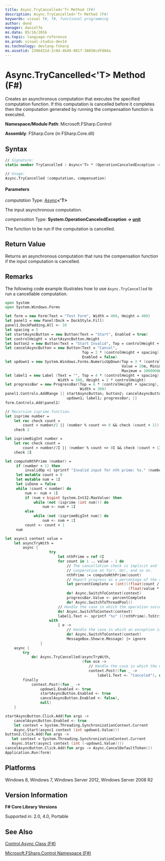 ```yaml
---
title: Async.TryCancelled<'T> Method (F#)
description: Async.TryCancelled<'T> Method (F#)
keywords: visual f#, f#, functional programming
author: dend
manager: danielfe
ms.date: 05/16/2016
ms.topic: language-reference
ms.prod: visual-studio-dev14
ms.technology: devlang-fsharp
ms.assetid: 2396431d-2c04-4b49-9817-38050cdfd84a 
---
```


# Async.TryCancelled<'T> Method (F#)

Creates an asynchronous computation that executes the specified computation function. If this computation is cancelled before it completes then the computation generated by running the compensation function is executed.

**Namespace/Module Path**: Microsoft.FSharp.Control

**Assembly**: FSharp.Core (in FSharp.Core.dll)

## Syntax

```fsharp
// Signature:
static member TryCancelled : Async<'T> * (OperationCanceledException -> unit) -> Async<'T>

// Usage:
Async.TryCancelled (computation, compensation)
```

#### Parameters

*computation*
Type: [Async](https://msdn.microsoft.com/library/e0b28ea2-dea5-4021-b2b9-d7d4761babde)**&lt;'T&gt;**

The input asynchronous computation.

*compensation*
Type: **System.OperationCanceledException -&gt; [unit](https://msdn.microsoft.com/library/00b837c2-6c8a-483a-87d3-0479c64037a7)**

The function to be run if the computation is cancelled.

## Return Value

Returns an asynchronous computation that runs the compensation function if the input computation is cancelled.

## Remarks

The following code example illustrates how to use `Async.TryCancelled` to run a cancellable computation.

```fsharp
open System
open System.Windows.Forms

let form = new Form(Text = "Test Form", Width = 400, Height = 400)
let panel1 = new Panel(Dock = DockStyle.Fill)
panel1.DockPadding.All <- 10
let spacing = 5
let startAsyncButton = new Button(Text = "Start", Enabled = true)
let controlHeight = startAsyncButton.Height
let button2 = new Button(Text = "Start Invalid", Top = controlHeight + spacing)
let cancelAsyncButton = new Button(Text = "Cancel",
                                   Top = 2 * (controlHeight + spacing),
                                   Enabled = false)
let updown1 = new System.Windows.Forms.NumericUpDown(Top = 3 * (controlHeight + spacing), 
                                                     Value = 20m, Minimum = 0m,
                                                     Maximum = 1000000m)
let label1 = new Label (Text = "", Top = 4 * (controlHeight + spacing),
                        Width = 300, Height = 2 * controlHeight)
let progressBar = new ProgressBar(Top = 6 * (controlHeight + spacing),
                                  Width = 300)
panel1.Controls.AddRange [| startAsyncButton; button2; cancelAsyncButton;
                            updown1; label1; progressBar; |]
form.Controls.Add(panel1)

// Recursive isprime function. 
let isprime number =
    let rec check count =
        count > number/2 || (number % count <> 0 && check (count + 1))
    check 2

let isprimeBigInt number =
    let rec check count =
        count > number/2I || (number % count <> 0I && check (count + 1I))
    check 2I

let computeNthPrime (number) =
     if (number < 1) then
         invalidOp <| sprintf "Invalid input for nth prime: %s." (number.ToString())
     let mutable count = 0
     let mutable num = 1I
     let isDone = false 
     while (count < number) do
         num <- num + 1I
         if (num < bigint System.Int32.MaxValue) then 
             while (not (isprime (int num))) do
                 num <- num + 1I
         else 
             while (not (isprimeBigInt num)) do
                 num <- num + 1I
         count <- count + 1
     num

let async1 context value =
    let asyncTryWith =
        async {
                    try 
                        let nthPrime = ref 0I
                        for count in 1 .. value - 1 do 
                            // The cancellation check is implicit and 
                            // cooperative at for!, do!, and so on.
                            nthPrime := computeNthPrime(count)
                            // Report progress as a percentage of the total task. 
                            let percentComplete = (int)((float)count /
                                                        (float)value * 100.0)
                            do! Async.SwitchToContext(context)
                            progressBar.Value <- percentComplete
                            do! Async.SwitchToThreadPool()
                        // Handle the case in which the operation succeeds. 
                        do! Async.SwitchToContext(context)
                        label1.Text <- sprintf "%s" ((!nthPrime).ToString())
                    with 
                        | e -> 
                            // Handle the case in which an exception is thrown. 
                            do! Async.SwitchToContext(context)
                            MessageBox.Show(e.Message) |> ignore
                }
    async {
        try 
            do! Async.TryCancelled(asyncTryWith,
                                   (fun oce -> 
                                      // Handle the case in which the user cancels the operation.
                                      context.Post((fun _ ->
                                          label1.Text <- "Canceled"), null)))
        finally 
            context.Post((fun _ ->
                updown1.Enabled <- true
                startAsyncButton.Enabled <- true
                cancelAsyncButton.Enabled <- false),
                null)
    }

startAsyncButton.Click.Add(fun args -> 
    cancelAsyncButton.Enabled <- true 
    let context = System.Threading.SynchronizationContext.Current
    Async.Start(async1 context (int updown1.Value)))
button2.Click.Add(fun args ->
   let context = System.Threading.SynchronizationContext.Current
   Async.Start(async1 context (int (-updown1.Value))))
cancelAsyncButton.Click.Add(fun args -> Async.CancelDefaultToken())
Application.Run(form)
```

## Platforms

Windows 8, Windows 7, Windows Server 2012, Windows Server 2008 R2

## Version Information

**F# Core Library Versions**

Supported in: 2.0, 4.0, Portable

## See Also

[Control.Async Class &#40;F&#35;&#41;](Control.Async-Class-%5BFSharp%5D.md)

[Microsoft.FSharp.Control Namespace &#40;F&#35;&#41;](Microsoft.FSharp.Control-Namespace-%5BFSharp%5D.md)